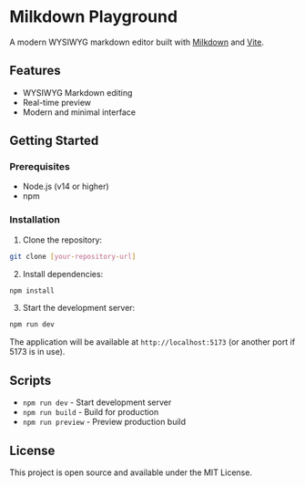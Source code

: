 # Milkdown Playground

A modern WYSIWYG markdown editor built with [Milkdown](https://milkdown.dev/) and [Vite](https://vitejs.dev/).

## Features

- WYSIWYG Markdown editing
- Real-time preview
- Modern and minimal interface

## Getting Started

### Prerequisites

- Node.js (v14 or higher)
- npm

### Installation

1. Clone the repository:
```bash
git clone [your-repository-url]
```

2. Install dependencies:
```bash
npm install
```

3. Start the development server:
```bash
npm run dev
```

The application will be available at `http://localhost:5173` (or another port if 5173 is in use).

## Scripts

- `npm run dev` - Start development server
- `npm run build` - Build for production
- `npm run preview` - Preview production build

## License

This project is open source and available under the MIT License. 